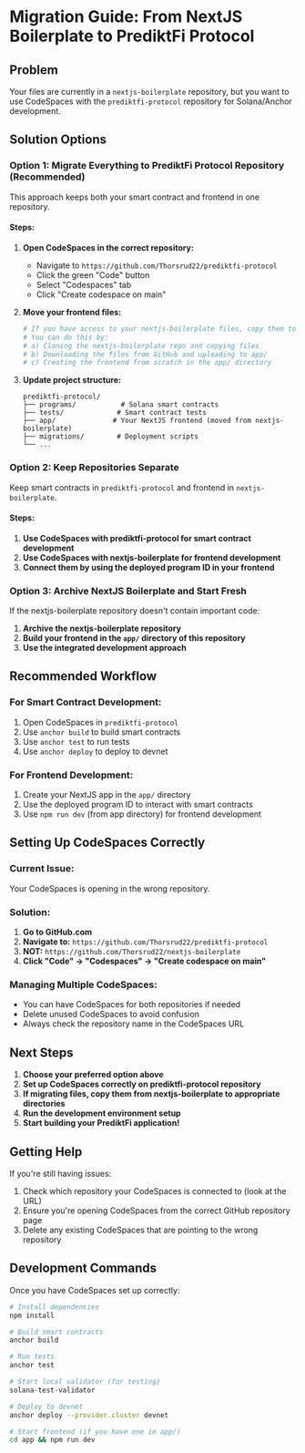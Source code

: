 # Migration Guide: From NextJS Boilerplate to PrediktFi Protocol

## Problem

Your files are currently in a `nextjs-boilerplate` repository, but you want to use CodeSpaces with the `prediktfi-protocol` repository for Solana/Anchor development.

## Solution Options

### Option 1: Migrate Everything to PrediktFi Protocol Repository (Recommended)

This approach keeps both your smart contract and frontend in one repository.

#### Steps:

1. **Open CodeSpaces in the correct repository:**
   - Navigate to `https://github.com/Thorsrud22/prediktfi-protocol`
   - Click the green "Code" button
   - Select "Codespaces" tab
   - Click "Create codespace on main"

2. **Move your frontend files:**
   ```bash
   # If you have access to your nextjs-boilerplate files, copy them to the app/ directory
   # You can do this by:
   # a) Cloning the nextjs-boilerplate repo and copying files
   # b) Downloading the files from GitHub and uploading to app/
   # c) Creating the frontend from scratch in the app/ directory
   ```

3. **Update project structure:**
   ```
   prediktfi-protocol/
   ├── programs/           # Solana smart contracts
   ├── tests/             # Smart contract tests
   ├── app/              # Your NextJS frontend (moved from nextjs-boilerplate)
   ├── migrations/        # Deployment scripts
   └── ...
   ```

### Option 2: Keep Repositories Separate

Keep smart contracts in `prediktfi-protocol` and frontend in `nextjs-boilerplate`.

#### Steps:

1. **Use CodeSpaces with prediktfi-protocol for smart contract development**
2. **Use CodeSpaces with nextjs-boilerplate for frontend development**
3. **Connect them by using the deployed program ID in your frontend**

### Option 3: Archive NextJS Boilerplate and Start Fresh

If the nextjs-boilerplate repository doesn't contain important code:

1. **Archive the nextjs-boilerplate repository**
2. **Build your frontend in the `app/` directory of this repository**
3. **Use the integrated development approach**

## Recommended Workflow

### For Smart Contract Development:
1. Open CodeSpaces in `prediktfi-protocol`
2. Use `anchor build` to build smart contracts
3. Use `anchor test` to run tests
4. Use `anchor deploy` to deploy to devnet

### For Frontend Development:
1. Create your NextJS app in the `app/` directory
2. Use the deployed program ID to interact with smart contracts
3. Use `npm run dev` (from app directory) for frontend development

## Setting Up CodeSpaces Correctly

### Current Issue:
Your CodeSpaces is opening in the wrong repository.

### Solution:
1. **Go to GitHub.com**
2. **Navigate to:** `https://github.com/Thorsrud22/prediktfi-protocol`
3. **NOT:** `https://github.com/Thorsrud22/nextjs-boilerplate`
4. **Click "Code" → "Codespaces" → "Create codespace on main"**

### Managing Multiple CodeSpaces:
- You can have CodeSpaces for both repositories if needed
- Delete unused CodeSpaces to avoid confusion
- Always check the repository name in the CodeSpaces URL

## Next Steps

1. **Choose your preferred option above**
2. **Set up CodeSpaces correctly on prediktfi-protocol repository**
3. **If migrating files, copy them from nextjs-boilerplate to appropriate directories**
4. **Run the development environment setup**
5. **Start building your PrediktFi application!**

## Getting Help

If you're still having issues:
1. Check which repository your CodeSpaces is connected to (look at the URL)
2. Ensure you're opening CodeSpaces from the correct GitHub repository page
3. Delete any existing CodeSpaces that are pointing to the wrong repository

## Development Commands

Once you have CodeSpaces set up correctly:

```bash
# Install dependencies
npm install

# Build smart contracts
anchor build

# Run tests
anchor test

# Start local validator (for testing)
solana-test-validator

# Deploy to devnet
anchor deploy --provider.cluster devnet

# Start frontend (if you have one in app/)
cd app && npm run dev
```
